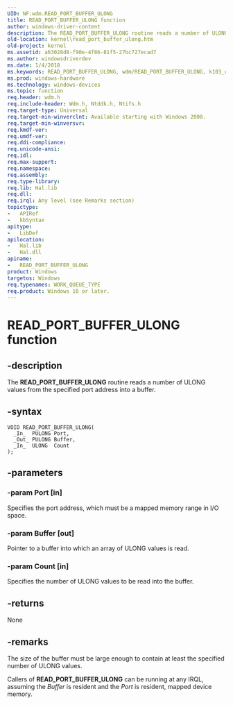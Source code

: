 ```yaml
---
UID: NF:wdm.READ_PORT_BUFFER_ULONG
title: READ_PORT_BUFFER_ULONG function
author: windows-driver-content
description: The READ_PORT_BUFFER_ULONG routine reads a number of ULONG values from the specified port address into a buffer.
old-location: kernel\read_port_buffer_ulong.htm
old-project: kernel
ms.assetid: a63028d8-f90e-4f86-81f5-27bc727ecad7
ms.author: windowsdriverdev
ms.date: 1/4/2018
ms.keywords: READ_PORT_BUFFER_ULONG, wdm/READ_PORT_BUFFER_ULONG, k103_ccd1ed9a-a7f9-4ea4-abc4-44ff756ea274.xml, READ_PORT_BUFFER_ULONG routine [Kernel-Mode Driver Architecture], kernel.read_port_buffer_ulong
ms.prod: windows-hardware
ms.technology: windows-devices
ms.topic: function
req.header: wdm.h
req.include-header: Wdm.h, Ntddk.h, Ntifs.h
req.target-type: Universal
req.target-min-winverclnt: Available starting with Windows 2000.
req.target-min-winversvr: 
req.kmdf-ver: 
req.umdf-ver: 
req.ddi-compliance: 
req.unicode-ansi: 
req.idl: 
req.max-support: 
req.namespace: 
req.assembly: 
req.type-library: 
req.lib: Hal.lib
req.dll: 
req.irql: Any level (see Remarks section)
topictype:
-	APIRef
-	kbSyntax
apitype:
-	LibDef
apilocation:
-	Hal.lib
-	Hal.dll
apiname:
-	READ_PORT_BUFFER_ULONG
product: Windows
targetos: Windows
req.typenames: WORK_QUEUE_TYPE
req.product: Windows 10 or later.
---
```


# READ_PORT_BUFFER_ULONG function


## -description


The <b>READ_PORT_BUFFER_ULONG</b> routine reads a number of ULONG values from the specified port address into a buffer.


## -syntax


````
VOID READ_PORT_BUFFER_ULONG(
  _In_  PULONG Port,
  _Out_ PULONG Buffer,
  _In_  ULONG  Count
);
````


## -parameters




### -param Port [in]

Specifies the port address, which must be a mapped memory range in I/O space.


### -param Buffer [out]

Pointer to a buffer into which an array of ULONG values is read.


### -param Count [in]

Specifies the number of ULONG values to be read into the buffer. 


## -returns



None




## -remarks



The size of the buffer must be large enough to contain at least the specified number of ULONG values.

Callers of <b>READ_PORT_BUFFER_ULONG</b> can be running at any IRQL, assuming the <i>Buffer</i> is resident and the <i>Port</i> is resident, mapped device memory.




